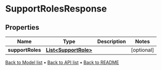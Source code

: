 

# SupportRolesResponse


## Properties

| Name | Type | Description | Notes |
|------------ | ------------- | ------------- | -------------|
|**supportRoles** | [**List&lt;SupportRole&gt;**](SupportRole.md) |  |  [optional] |



[Back to Model list](../README.md#documentation-for-models) &#8226; [Back to API list](../README.md#documentation-for-api-endpoints) &#8226; [Back to README](../README.md)


